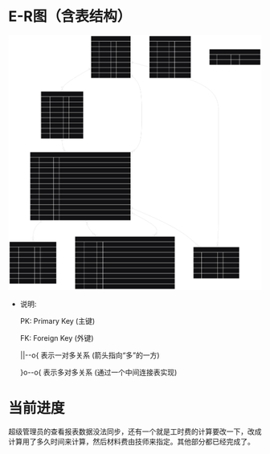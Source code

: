 # E-R图（含表结构）
![alt text](user_vehicle_repair_relationships.svg)
- 说明:<p>
PK: Primary Key (主键)<p>
FK: Foreign Key (外键)<p>
||--o{ 表示一对多关系 (箭头指向“多”的一方)<p>
}o--o{ 表示多对多关系 (通过一个中间连接表实现)<p>
# 当前进度
超级管理员的查看报表数据没法同步，还有一个就是工时费的计算要改一下，改成计算用了多久时间来计算，然后材料费由技师来指定。其他部分都已经完成了。